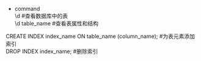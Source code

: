 + command  
\d #查看数据库中的表  
\d table_name #查看表属性和结构  

CREATE INDEX index_name ON table_name (column_name); #为表元素添加索引  
DROP INDEX index_name; #删除索引  

